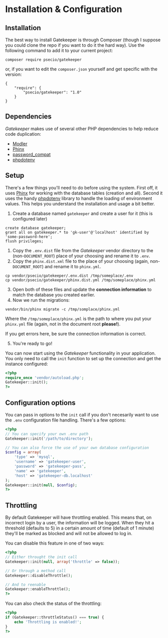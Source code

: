 # Installation & Configuration

## Installation

The best way to install Gatekeeper is through Composer (though I suppose you could clone the repo if you want to do it the hard way). Use the following command to add it to your current project:

```
composer require psecio/gatekeeper
```

or, if you want to edit the `composer.json` yourself and get specific with the version:

```
{
    "require": {
        "psecio/gatekeeper": "1.0"
    }
}
```

## Dependencies

*Gatekeeper* makes use of several other PHP dependencies to help reduce code duplication:

- [Modler](http://github.com/enygma/modler)
- [Phinx](http://github.com/robmorgan/phinx)
- [password_compat](http://github.com/ircmaxell/password-compat)
- [phpdotenv](http://github.com/rvlucas/phpdotenv)

## Setup

There's a few things you'll need to do before using the system. First off, it uses [Phinx](https://phinx.org) for working
with the database tables (creation and all). Second it uses the handy [phpdotenv](https://github.com/vlucas/phpdotenv) library
to handle the loading of environment values. This helps you understand the installation and usage a bit better.

1. Create a database named `gatekeeper` and create a user for it (this is configured later)

```
create database gatekeeper;
grant all on gatekeeper.* to 'gk-user'@'localhost' identified by 'some-password-here';
flush privileges;
```

1. Copy the `.env.dist` file from the *Gatekeeper* vendor directory to the (non-`DOCUMENT_ROOT`) place of your choosing and rename it to `.env`.
2. Copy the `phinx.dist.xml` file to the place of your choosing (again, non-`DOCUMENT_ROOT`) and rename it to `phinx.yml`.

```
cp vendor/psecio/gatekeeper/.env.dist /tmp/someplace/.env
cp vendor/psecio/gatekeeper/phinx.dist.yml /tmp/someplace/phinx.yml
```

3. Open both of these files and update the **connection information** to match the database you created earlier.
4. Now we run the migrations:

```
vendor/bin/phinx migrate -c /tmp/somplace/phinx.yml
```

Where the `/tmp/someplace/phinx.yml` is the path to where you put your `phinx.yml` file (again, not in the document root **please!**).

If you get errors here, be sure the connection information is correct.

5. You're ready to go!

You can now start using the *Gatekeeper* functionality in your application. You only need to call the `init` function to set
up the connection and get the instance configured:

```php
<?php
require_once 'vendor/autoload.php';
Gatekeeper::init();
?>
```

## Configuration options

You can pass in options to the `init` call if you don't necesarily want to use the `.env` configuration file handling. There's a few options:

```php
<?php
// You can specify your own .env path
Gatekeeper::init('/path/to/directory');

// You can also force the use of your own database configuration
$config = array(
    'type' => 'mysql',
    'username' => 'gatekeeper-user',
    'password' => 'gatekeeper-pass',
    'name' => 'gatekeeper',
    'host' => 'gatekeeper-db.localhost'
);
Gatekeeper::init(null, $config);
?>
```

## Throttling

By default Gatekeeper will have throttling enabled. This means that, on incorrect login by a user, the information will be logged. When they hit a threshold (defaults to 5) in a certain amount of time (default of 1 minute) they'll be marked as blocked and will not be allowed to log in.

You can disable this feature in one of two ways:

```php
<?php
// Either throught the init call
Gatekeeper::init(null, array('throttle' => false));

// Or through a method call
Gatekeeper::disableThrottle();

// And to reenable
Gatekeeper::enableThrottle();
?>
```

You can also check the status of the throttling:

```php
<?php
if (Gatekeeper::throttleStatus() === true) {
    echo 'Throttling is enabled!';
}
?>
```

